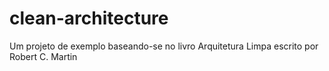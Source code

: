 # clean-architecture
Um projeto de exemplo baseando-se no livro Arquitetura Limpa escrito por  Robert C. Martin
